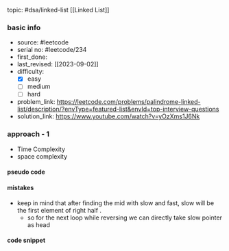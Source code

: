 topic: #dsa/linked-list [[Linked List]]

### basic info
- source: #leetcode 
- serial no: #leetcode/234
- first_done:
- last_revised: [[2023-09-02]]
- difficulty:
	- [x] easy
	- [ ] medium
	- [ ] hard
- problem_link: https://leetcode.com/problems/palindrome-linked-list/description/?envType=featured-list&envId=top-interview-questions
- solution_link: https://www.youtube.com/watch?v=yOzXms1J6Nk

### approach - 1
- Time Complexity
- space complexity

#### pseudo code

#### mistakes
 - keep in mind that after finding the mid with slow and fast, slow will be the first element of right half .
	 - so for the next loop while reversing we can directly take slow pointer as head

#### code snippet
```python

```